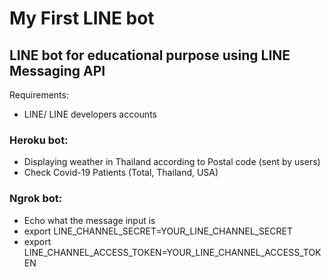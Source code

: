 # My First LINE bot
## LINE bot for educational purpose using LINE Messaging API
Requirements:
  - LINE/ LINE developers accounts

### Heroku bot:
  - Displaying weather in Thailand according to Postal code (sent by users)
  - Check Covid-19 Patients (Total, Thailand, USA)
### Ngrok bot:
  - Echo what the message input is
  - export LINE_CHANNEL_SECRET=YOUR_LINE_CHANNEL_SECRET
  - export LINE_CHANNEL_ACCESS_TOKEN=YOUR_LINE_CHANNEL_ACCESS_TOKEN
